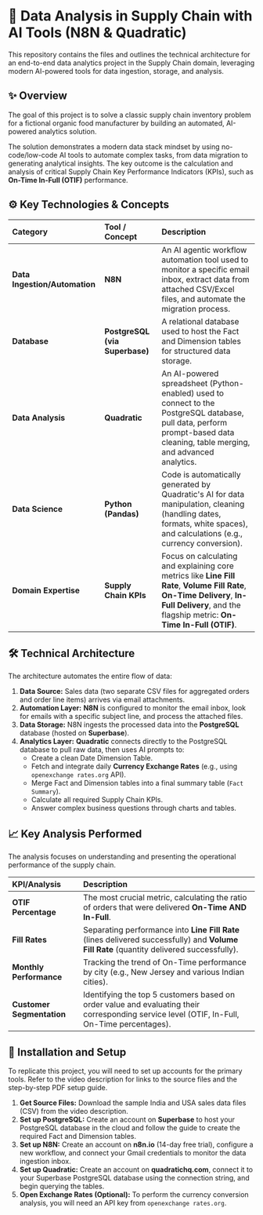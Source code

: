 # 🚀 Data Analysis in Supply Chain with AI Tools (N8N & Quadratic)

This repository contains the files and outlines the technical architecture for an end-to-end data analytics project in the Supply Chain domain, leveraging modern AI-powered tools for data ingestion, storage, and analysis.

## ✨ Overview

The goal of this project is to solve a classic supply chain inventory problem for a fictional organic food manufacturer by building an automated, AI-powered analytics solution.

The solution demonstrates a modern data stack mindset by using no-code/low-code AI tools to automate complex tasks, from data migration to generating analytical insights. The key outcome is the calculation and analysis of critical Supply Chain Key Performance Indicators (KPIs), such as **On-Time In-Full (OTIF)** performance.

## ⚙️ Key Technologies & Concepts

| Category | Tool / Concept | Description |
| :--- | :--- | :--- |
| **Data Ingestion/Automation** | **N8N** | An AI agentic workflow automation tool used to monitor a specific email inbox, extract data from attached CSV/Excel files, and automate the migration process. |
| **Database** | **PostgreSQL (via Superbase)** | A relational database used to host the Fact and Dimension tables for structured data storage. |
| **Data Analysis** | **Quadratic** | An AI-powered spreadsheet (Python-enabled) used to connect to the PostgreSQL database, pull data, perform prompt-based data cleaning, table merging, and advanced analytics. |
| **Data Science** | **Python (Pandas)** | Code is automatically generated by Quadratic's AI for data manipulation, cleaning (handling dates, formats, white spaces), and calculations (e.g., currency conversion). |
| **Domain Expertise** | **Supply Chain KPIs** | Focus on calculating and explaining core metrics like **Line Fill Rate**, **Volume Fill Rate**, **On-Time Delivery**, **In-Full Delivery**, and the flagship metric: **On-Time In-Full (OTIF)**. |

## 🛠️ Technical Architecture

The architecture automates the entire flow of data:

1.  **Data Source:** Sales data (two separate CSV files for aggregated orders and order line items) arrives via email attachments.
2.  **Automation Layer:** **N8N** is configured to monitor the email inbox, look for emails with a specific subject line, and process the attached files.
3.  **Data Storage:** N8N ingests the processed data into the **PostgreSQL** database (hosted on **Superbase**).
4.  **Analytics Layer:** **Quadratic** connects directly to the PostgreSQL database to pull raw data, then uses AI prompts to:
    * Create a clean Date Dimension Table.
    * Fetch and integrate daily **Currency Exchange Rates** (e.g., using `openexchange rates.org` API).
    * Merge Fact and Dimension tables into a final summary table (`Fact Summary`).
    * Calculate all required Supply Chain KPIs.
    * Answer complex business questions through charts and tables.

## 📈 Key Analysis Performed

The analysis focuses on understanding and presenting the operational performance of the supply chain.

| KPI/Analysis | Description |
| :--- | :--- |
| **OTIF Percentage** | The most crucial metric, calculating the ratio of orders that were delivered **On-Time AND In-Full**. |
| **Fill Rates** | Separating performance into **Line Fill Rate** (lines delivered successfully) and **Volume Fill Rate** (quantity delivered successfully). |
| **Monthly Performance** | Tracking the trend of On-Time performance by city (e.g., New Jersey and various Indian cities). |
| **Customer Segmentation** | Identifying the top 5 customers based on order value and evaluating their corresponding service level (OTIF, In-Full, On-Time percentages). |

## 🚀 Installation and Setup

To replicate this project, you will need to set up accounts for the primary tools. Refer to the video description for links to the source files and the step-by-step PDF setup guide.

1.  **Get Source Files:** Download the sample India and USA sales data files (CSV) from the video description.
2.  **Set up PostgreSQL:** Create an account on **Superbase** to host your PostgreSQL database in the cloud and follow the guide to create the required Fact and Dimension tables.
3.  **Set up N8N:** Create an account on **n8n.io** (14-day free trial), configure a new workflow, and connect your Gmail credentials to monitor the data ingestion inbox.
4.  **Set up Quadratic:** Create an account on **quadratichq.com**, connect it to your Superbase PostgreSQL database using the connection string, and begin querying the tables.
5.  **Open Exchange Rates (Optional):** To perform the currency conversion analysis, you will need an API key from `openexchange rates.org`.
